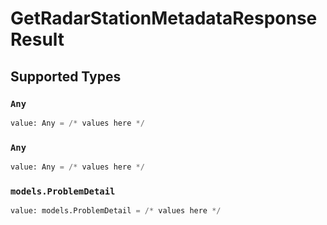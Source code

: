 # GetRadarStationMetadataResponseResult


## Supported Types

### `Any`

```python
value: Any = /* values here */
```

### `Any`

```python
value: Any = /* values here */
```

### `models.ProblemDetail`

```python
value: models.ProblemDetail = /* values here */
```

